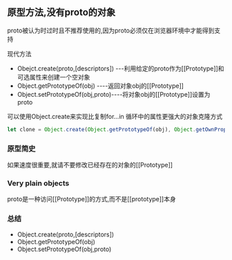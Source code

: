 ## 原型方法,没有proto的对象

proto被认为时过时且不推荐使用的,因为proto必须仅在浏览器环境中才能得到支持

现代方法

- Obejct.create(proto,[descriptors]) ---利用给定的proto作为[[Prototype]]和可选属性来创建一个空对象
- Object.getPrototypeOf(obj) ----返回对象obj的[[Prototype]]
- Object.setPrototypeOf(obj,proto)----将对象obj的[[Prototype]]设置为proto

可以使用Object.create来实现比复制for...in 循环中的属性更强大的对象克隆方式



```js
let clone = Object.create(Object.getPrototypeOf(obj), Object.getOwnPropertyDescriptors(obj));
```

### 原型简史

如果速度很重要,就请不要修改已经存在的对象的[[Prototype]]

### Very plain objects

proto是一种访问[[Prototype]]的方式,而不是[[prototype]]本身

### 总结

- Object.create(proto,[descriptors]) 
- Object.getPrototypeOf(obj) 
- Object.setPrototypeOf(obj,proto)



